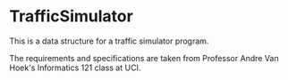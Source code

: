 # TrafficSimulator

This is a data structure for a traffic simulator program.

The requirements and specifications are taken from Professor Andre Van Hoek's Informatics 121 class at UCI.
